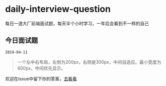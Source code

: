 # daily-interview-question
每日一道大厂前端面试题，每天半个小时学习，一年后会看到不一样的自己

## 今日面试题

```2019-04-11```

> 一个左中右布局，左侧为200px，右侧是300px，中间自适应。最小宽度为600px，中间优先显示。
   
欢迎在issue中留下你的答案，[去看看](https://github.com/kujian/daily-interview-question/issues/1)

